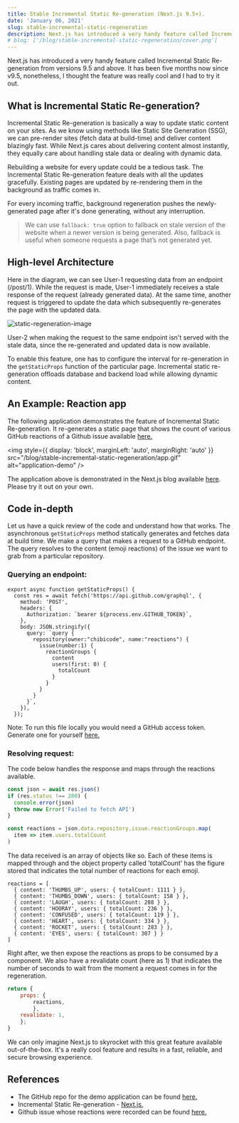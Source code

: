 ```yaml
---
title: Stable Incremental Static Re-generation (Next.js 9.5+).
date: 'January 06, 2021'
slug: stable-incremental-static-regeneration
description: Next.js has introduced a very handy feature called Incremental Static Re-generation from versions 9.5 and above. Know what the fuss is about!
# blog: ['/blog/stable-incremental-static-regeneration/cover.png']
---
```


Next.js has introduced a very handy feature called Incremental Static Re-generation from versions 9.5 and above. It has been five months now since v9.5, nonetheless, I thought the feature was really cool and I had to try it out.

## What is Incremental Static Re-generation?

Incremental Static Re-generation is basically a way to update static content on your sites. As we know using methods like Static Site Generation (SSG), we can pre-render sites (fetch data at build-time) and deliver content blazingly fast. While Next.js cares about delivering content almost instantly, they equally care about handling stale data or dealing with dynamic data.

Rebuilding a website for every update could be a tedious task. The Incremental Static Re-generation feature deals with all the updates gracefully. Existing pages are updated by re-rendering them in the background as traffic comes in.

For every incoming traffic, background regeneration pushes the newly-generated page after it's done generating, without any interruption.

> We can use `fallback: true` option to fallback on stale version of the website when a newer version is being generated. Also, fallback is useful when someone requests a page that’s not generated yet.

## High-level Architecture

Here in the diagram, we can see User-1 requesting data from an endpoint (/post/1). While the request is made, User-1 immediately receives a stale response of the request (already generated data). At the same time, another request is triggered to update the data which subsequently re-generates the page with the updated data.

<img
  src="/blog/stable-incremental-static-regeneration/image-1.png"
  alt="static-regeneration-image"
/>

User-2 when making the request to the same endpoint isn't served with the stale data, since the re-generated and updated data is now available.

To enable this feature, one has to configure the interval for re-generation in the `getStaticProps` function of the particular page. Incremental static re-generation offloads database and backend load while allowing dynamic content.

## An Example: Reaction app

The following application demonstrates the feature of Incremental Static Re-generation. It re-generates a static page that shows the count of various GitHub reactions of a Github issue available [here.](https://reactions-demo.now.sh/)

<!-- GIF GOES HERE -->

<!-- [Click here to launch a demo of the application.](https://raw.githubusercontent.com/Boro23-wq/blog-v3/master/content/posts/stable-incremental-static-regeneration/app.gif) -->

<img
style={{ display: 'block', marginLeft: 'auto', marginRight: 'auto' }}
src="/blog/stable-incremental-static-regeneration/app.gif"
alt="application-demo"
/>

The application above is demonstrated in the Next.js blog available [here](https://nextjs.org/blog/next-9-5#stable-incremental-static-regeneration). Please try it out on your own.

## Code in-depth

Let us have a quick review of the code and understand how that works. The asynchronous `getStaticProps` method statically generates and fetches data at build time. We make a query that makes a request to a GitHub endpoint. The query resolves to the content (emoji reactions) of the issue we want to grab from a particular repository.

### Querying an endpoint:

```js:getStaticProps()
export async function getStaticProps() {
  const res = await fetch('https://api.github.com/graphql', {
    method: 'POST',
    headers: {
      Authorization: `bearer ${process.env.GITHUB_TOKEN}`,
    },
    body: JSON.stringify({
      query: `query {
        repository(owner:"chibicode", name:"reactions") {
          issue(number:1) {
            reactionGroups {
              content
              users(first: 0) {
                totalCount
              }
            }
          }
        }
      }`,
    }),
  });
```

Note: To run this file locally you would need a GitHub access token. Generate one for yourself [here.](https://github.com/settings/tokens)

### Resolving request:

The code below handles the response and maps through the reactions available.

<!-- ```js{15} -->

```js
const json = await res.json()
if (res.status !== 200) {
  console.error(json)
  throw new Error('Failed to fetch API')
}

const reactions = json.data.repository.issue.reactionGroups.map(
  item => item.users.totalCount
)
```

The data received is an array of objects like so. Each of these items is mapped through and the object property called 'totalCount' has the figure stored that indicates the total number of reactions for each emoji.

```js:console.log(json.data.repository.issue.reactionGroups)
reactions = [
  { content: 'THUMBS_UP', users: { totalCount: 1111 } },
  { content: 'THUMBS_DOWN', users: { totalCount: 158 } },
  { content: 'LAUGH', users: { totalCount: 288 } },
  { content: 'HOORAY', users: { totalCount: 236 } },
  { content: 'CONFUSED', users: { totalCount: 119 } },
  { content: 'HEART', users: { totalCount: 334 } },
  { content: 'ROCKET', users: { totalCount: 283 } },
  { content: 'EYES', users: { totalCount: 307 } }
]
```

Right after, we then expose the reactions as props to be consumed by a component. We also have a revalidate count (here as 1) that indicates the number of seconds to wait from the moment a request comes in for the regeneration.

```js
return {
    props: {
        reactions,
        },
    revalidate: 1,
    };
}
```

We can only imagine Next.js to skyrocket with this great feature available out-of-the-box. It's a really cool feature and results in a fast, reliable, and secure browsing experience.

## References

- The GitHub repo for the demo application can be found [here.](https://github.com/Boro23-wq/reactions)
- Incremental Static Re-generation - [Next.js.](https://nextjs.org/blog/next-9-5#stable-incremental-static-regeneration)
- Github issue whose reactions were recorded can be found [here.](https://github.com/chibicode/reactions/issues/1)
